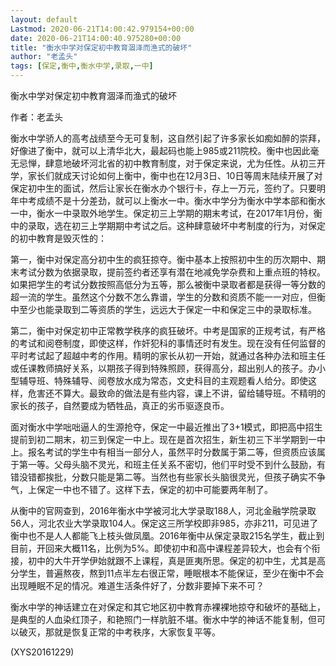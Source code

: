 ```yaml
---
layout: default
Lastmod: 2020-06-21T14:00:42.979154+00:00
date: 2020-06-21T14:00:40.975280+00:00
title: "衡水中学对保定初中教育涸泽而渔式的破坏"
author: "老孟头"
tags: [保定,衡中,衡水中学,录取,一中]
---
```


衡水中学对保定初中教育涸泽而渔式的破坏

作者：老孟头

衡水中学骄人的高考战绩至今无可复制，这自然引起了许多家长如痴如醉的崇拜，好像进了衡中，就可以上清华北大，最起码也能上985或211院校。衡中也因此毫无忌惮，肆意地破坏河北省的初中教育制度，对于保定来说，尤为任性。从初三开学，家长们就成天讨论如何上衡中，衡中也在12月3日、10日等周末陆续开展了对保定初中生的面试，然后让家长在衡水办个银行卡，存上一万元，签约了。只要明年中考成绩不是十分差劲，就可以上衡水一中。衡水中学分为衡水中学本部和衡水一中，衡水一中录取外地学生。保定初三上学期的期末考试，在2017年1月份，衡中的录取，选在初三上学期期中考试之后。这种肆意破坏中考制度的行为，对保定的初中教育是毁灭性的：

第一，衡中对保定高分初中生的疯狂掠夺。衡中基本上按照初中生的历次期中、期末考试分数为依据录取，提前签约者还享有潜在地减免学杂费和上重点班的特权。如果把学生的考试分数按照高低分为五等，那么被衡中录取者都是获得一等分数的超一流的学生。虽然这个分数不怎么靠谱，学生的分数和资质不能一一对应，但衡中至少也能录取到二等资质的学生，远远大于保定一中和保定三中的录取标准。

第二，衡中对保定初中正常教学秩序的疯狂破坏。中考是国家的正规考试，有严格的考试和阅卷制度，即使这样，作奸犯科的事情还时有发生。现在没有任何监督的平时考试起了超越中考的作用。精明的家长从初一开始，就通过各种办法和班主任或任课教师搞好关系，以期孩子得到特殊照顾，获得高分，超出别人的孩子。办小型辅导班、特殊辅导、阅卷放水成为常态，文史科目的主观题看人给分。即使这样，危害还不算大。最致命的做法是有些内容，课上不讲，留给辅导班。不精明的家长的孩子，自然要成为牺牲品，真正的劣币驱逐良币。

面对衡水中学咄咄逼人的生源抢夺，保定一中最近推出了3+1模式，即把高中招生提前到初二期末，初三到保定一中上。现在是首次招生，新生初三下半学期到一中上。报名考试的学生中有相当一部分人，虽然平时分数属于第二等，但资质应该属于第一等。父母头脑不灵光，和班主任关系不密切，他们平时受不到什么鼓励，有错没错都挨批，分数只能是第二等。当然也有些家长头脑很灵光，但孩子确实不争气，上保定一中也不错了。这样下去，保定的初中可能要两年制了。

从衡中的官网查到，2016年衡水中学被河北大学录取188人，河北金融学院录取56人，河北农业大学录取104人。保定这三所学校即非985，亦非211，可见进了衡中也不是人人都能飞上枝头做凤凰。2016年衡中从保定录取215名学生，截止到目前，开回来大概11名，比例为5%。即使初中和高中课程差异较大，也会有个衔接，初中的大牛开学伊始就跟不上课程，真是匪夷所思。保定的初中生，尤其是高分学生，普遍熬夜，熬到11点半左右很正常，睡眠根本不能保证，至少在衡中不会出现睡眠不足的情况。难道生活条件好了，分数非要掉下来不可？

衡水中学的神话建立在对保定和其它地区初中教育赤裸裸地掠夺和破坏的基础上，是典型的人血染红顶子，和艳照门一样肮脏不堪。衡水中学的神话不能复制，但可以破灭，那就是恢复正常的中考秩序，大家恢复平等。

(XYS20161229)

